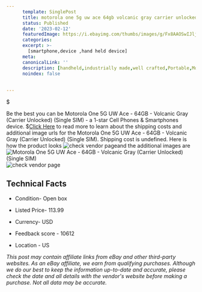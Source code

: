 ```yaml
---
      template: SinglePost
      title: motorola one 5g uw ace 64gb volcanic gray carrier unlocked single sim 
      status: Published
      date: '2023-02-12'
      featuredImage: https://i.ebayimg.com/thumbs/images/g/Fx8AAOSwIJljdp19/s-l225.jpg
      categories: 
      excerpt: >-
        [smartphone,device ,hand held device]
      meta:
      canonicalLink: ''
      description: [handheld,industrially made,well crafted,Portable,Mobile,Compact,Convenient,Lightweight,Maneuverable,Man-portable,Miniature,Carriable,Hand-held,Light,Holdable,Transportable,Mobile device,Pocket-sized,On-the-go,Wireless,Cordless,Compact size,Convenient size, smartphone,device ,hand held device]
      noindex: false
      
        
---
```

$

Be the best you can be Motorola One 5G UW Ace - 64GB - Volcanic Gray (Carrier Unlocked) (Single SIM) - a 1-star Cell Phones & Smartphones device.
$[Click Here](https://www.ebay.com/itm/155262929259?hash=item242664496b%3Ag%3AFx8AAOSwIJljdp19&amdata=enc%3AAQAHAAAA4PSM%2BsiIMMF2Bxbpo2vePvXmsVqjoNK8BY%2Fyoa%2Faqf3YyghKhqs7H3%2BR205CjGOBTYw9Vm5qWqthMEZyVNIppthXm0Razu5E8YbiaPFoTTQITXlrpib%2BaRJfVT%2FbMGSy5%2BEVnCrjDwSqY7pNjtXcUQyXO8gHd6wXeCVt6RJy4nids%2F7laCkGp48xIFzSBUVN0DgHObTomHGOkrxA9XQof1DA87%2FacOuKW0hNzwKlz2CIzTJtQlO36PaE8rxbOS%2Fn3Wd%2BhsFORw1jMMKQCeT3D%2FUvCz%2BWKsLeP9cDGXA%2F2Sd9&mkevt=1&mkcid=1&mkrid=711-53200-19255-0&campid=%253CePNCampaignId%253E&customid=%253CreferenceId%253E&toolid=10049) to read more to learn about the shipping costs and additional image urls for the Motorola One 5G UW Ace - 64GB - Volcanic Gray (Carrier Unlocked) (Single SIM). Shipping cost is undefined. Here is how the product looks ![check vendor page](https://i.ebayimg.com/thumbs/images/g/Fx8AAOSwIJljdp19/s-l225.jpg)and the additional images are![Motorola One 5G UW Ace - 64GB - Volcanic Gray (Carrier Unlocked) (Single SIM)](https://i.ebayimg.com/images/g/Fx8AAOSwIJljdp19/s-l500.jpg)![check vendor page]()



 ## Technical Facts 



     
      

 - Condition- Open box 


      

 - Listed Price- 113.99 


      

 - Currency- USD 


      

 - Feedback score - 10612 


      

 - Location - US 


      
      

 *_This post may contain affiliate links from eBay and other third-party websites. As an eBay affiliate, we earn from qualifying purchases. Although we do our best to keep the information up-to-date and accurate, please check the date and all details with the vendor's website before making a purchase. Not all data may be accurate._*






